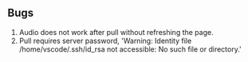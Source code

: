 ## Bugs
1) Audio does not work after pull without refreshing the page.
2) Pull requires server password, 
'Warning: Identity file /home/vscode/.ssh/id_rsa not accessible: No such file or directory.'
